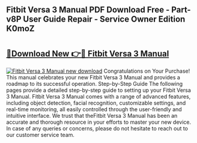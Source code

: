 ## Fitbit Versa 3 Manual PDF Download Free - Part-v8P User Guide Repair - Service Owner Edition K0moZ

# <h2><a href="http://bc12058.oget.top/?id=Fitbit+Versa+3+Manual">🔗Download New 👉🔴 Fitbit Versa 3 Manual</a></h2>

[![Fitbit Versa 3 Manual new download](https://i.imgur.com/5g1atiW.png)](http://bc12058.oget.top/?id=Fitbit+Versa+3+Manual)
Congratulations on Your Purchase! This manual celebrates your new Fitbit Versa 3 Manual and provides a roadmap to its successful operation. Step-by-Step Guide The following pages provide a detailed step-by-step guide to setting up your Fitbit Versa 3 Manual. Fitbit Versa 3 Manual comes with a range of advanced features, including object detection, facial recognition, customizable settings, and real-time monitoring, all easily controlled through the user-friendly and intuitive interface. We trust that theFitbit Versa 3 Manual has been an accurate and thorough resource in your efforts to master your new device. In case of any queries or concerns, please do not hesitate to reach out to our customer service team.
